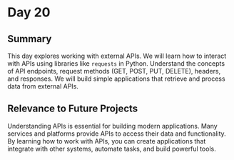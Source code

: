 
# Day 20

## Summary

This day explores working with external APIs. We will learn how to interact with APIs using libraries like `requests` in Python. Understand the concepts of API endpoints, request methods (GET, POST, PUT, DELETE), headers, and responses. We will build simple applications that retrieve and process data from external APIs.

## Relevance to Future Projects

Understanding APIs is essential for building modern applications. Many services and platforms provide APIs to access their data and functionality. By learning how to work with APIs, you can create applications that integrate with other systems, automate tasks, and build powerful tools. 


